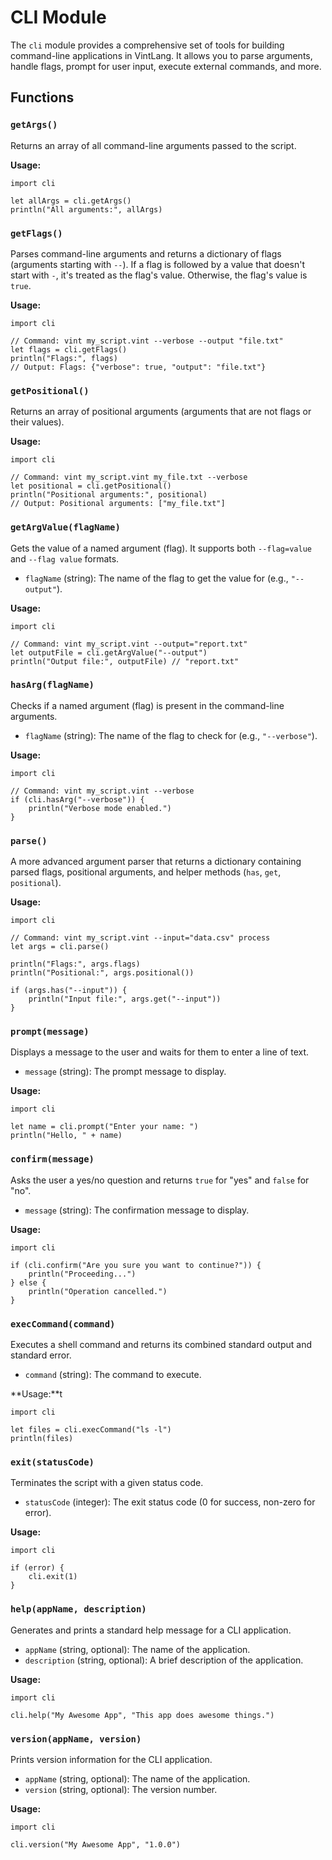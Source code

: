
# CLI Module

The `cli` module provides a comprehensive set of tools for building command-line applications in VintLang. It allows you to parse arguments, handle flags, prompt for user input, execute external commands, and more.

## Functions

### `getArgs()`

Returns an array of all command-line arguments passed to the script.

**Usage:**

```vint
import cli

let allArgs = cli.getArgs()
println("All arguments:", allArgs)
```

### `getFlags()`

Parses command-line arguments and returns a dictionary of flags (arguments starting with `--`). If a flag is followed by a value that doesn't start with `-`, it's treated as the flag's value. Otherwise, the flag's value is `true`.

**Usage:**

```vint
import cli

// Command: vint my_script.vint --verbose --output "file.txt"
let flags = cli.getFlags()
println("Flags:", flags)
// Output: Flags: {"verbose": true, "output": "file.txt"}
```

### `getPositional()`

Returns an array of positional arguments (arguments that are not flags or their values).

**Usage:**

```vint
import cli

// Command: vint my_script.vint my_file.txt --verbose
let positional = cli.getPositional()
println("Positional arguments:", positional)
// Output: Positional arguments: ["my_file.txt"]
```

### `getArgValue(flagName)`

Gets the value of a named argument (flag). It supports both `--flag=value` and `--flag value` formats.

- `flagName` (string): The name of the flag to get the value for (e.g., `"--output"`).

**Usage:**

```vint
import cli

// Command: vint my_script.vint --output="report.txt"
let outputFile = cli.getArgValue("--output")
println("Output file:", outputFile) // "report.txt"
```

### `hasArg(flagName)`

Checks if a named argument (flag) is present in the command-line arguments.

- `flagName` (string): The name of the flag to check for (e.g., `"--verbose"`).

**Usage:**

```vint
import cli

// Command: vint my_script.vint --verbose
if (cli.hasArg("--verbose")) {
    println("Verbose mode enabled.")
}
```

### `parse()`

A more advanced argument parser that returns a dictionary containing parsed flags, positional arguments, and helper methods (`has`, `get`, `positional`).

**Usage:**

```vint
import cli

// Command: vint my_script.vint --input="data.csv" process
let args = cli.parse()

println("Flags:", args.flags)
println("Positional:", args.positional())

if (args.has("--input")) {
    println("Input file:", args.get("--input"))
}
```

### `prompt(message)`

Displays a message to the user and waits for them to enter a line of text.

- `message` (string): The prompt message to display.

**Usage:**

```vint
import cli

let name = cli.prompt("Enter your name: ")
println("Hello, " + name)
```

### `confirm(message)`

Asks the user a yes/no question and returns `true` for "yes" and `false` for "no".

- `message` (string): The confirmation message to display.

**Usage:**

```vint
import cli

if (cli.confirm("Are you sure you want to continue?")) {
    println("Proceeding...")
} else {
    println("Operation cancelled.")
}
```

### `execCommand(command)`

Executes a shell command and returns its combined standard output and standard error.

- `command` (string): The command to execute.

**Usage:**t

```vint
import cli

let files = cli.execCommand("ls -l")
println(files)
```

### `exit(statusCode)`

Terminates the script with a given status code.

- `statusCode` (integer): The exit status code (0 for success, non-zero for error).

**Usage:**

```vint
import cli

if (error) {
    cli.exit(1)
}
```

### `help(appName, description)`

Generates and prints a standard help message for a CLI application.

- `appName` (string, optional): The name of the application.
- `description` (string, optional): A brief description of the application.

**Usage:**

```vint
import cli

cli.help("My Awesome App", "This app does awesome things.")
```

### `version(appName, version)`

Prints version information for the CLI application.

- `appName` (string, optional): The name of the application.
- `version` (string, optional): The version number.

**Usage:**

```vint
import cli

cli.version("My Awesome App", "1.0.0")
```
